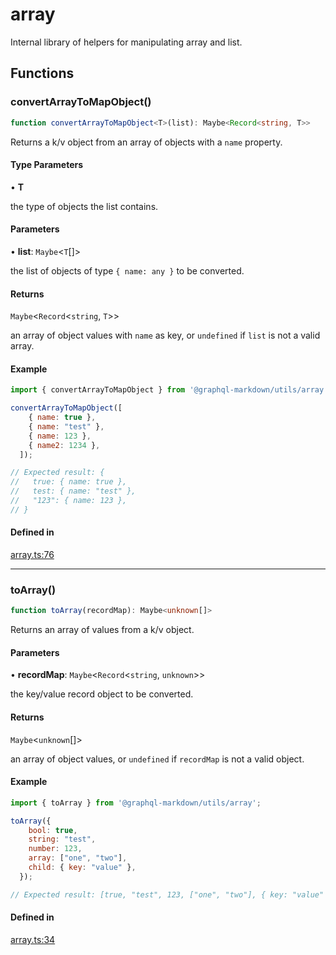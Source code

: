 # array

Internal library of helpers for manipulating array and list.

## Functions

### convertArrayToMapObject()

```ts
function convertArrayToMapObject<T>(list): Maybe<Record<string, T>>
```

Returns a k/v object from an array of objects with a `name` property.

#### Type Parameters

• **T**

the type of objects the list contains.

#### Parameters

• **list**: `Maybe`\<`T`[]\>

the list of objects of type `{ name: any }` to be converted.

#### Returns

`Maybe`\<`Record`\<`string`, `T`\>\>

an array of object values with `name` as key, or `undefined` if `list` is not a valid array.

#### Example

```js
import { convertArrayToMapObject } from '@graphql-markdown/utils/array';

convertArrayToMapObject([
    { name: true },
    { name: "test" },
    { name: 123 },
    { name2: 1234 },
  ]);

// Expected result: {
//   true: { name: true },
//   test: { name: "test" },
//   "123": { name: 123 },
// }
```

#### Defined in

[array.ts:76](https://github.com/graphql-markdown/graphql-markdown/blob/main/packages/utils/src/array.ts#L76)

***

### toArray()

```ts
function toArray(recordMap): Maybe<unknown[]>
```

Returns an array of values from a k/v object.

#### Parameters

• **recordMap**: `Maybe`\<`Record`\<`string`, `unknown`\>\>

the key/value record object to be converted.

#### Returns

`Maybe`\<`unknown`[]\>

an array of object values, or `undefined` if `recordMap` is not a valid object.

#### Example

```js
import { toArray } from '@graphql-markdown/utils/array';

toArray({
    bool: true,
    string: "test",
    number: 123,
    array: ["one", "two"],
    child: { key: "value" },
  });

// Expected result: [true, "test", 123, ["one", "two"], { key: "value" }]
```

#### Defined in

[array.ts:34](https://github.com/graphql-markdown/graphql-markdown/blob/main/packages/utils/src/array.ts#L34)

